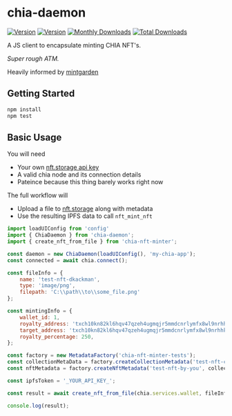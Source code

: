 # chia-daemon

  <a href="https://www.npmjs.com/package/chia-nft-minter"><img src="https://img.shields.io/npm/v/chia-nft-minter.svg?sanitize=true" alt="Version"></a>
  <a href="https://www.npmjs.com/package/chia-nft-minter"><img src="https://img.shields.io/npm/l/chia-nft-minter.svg?sanitize=true" alt="Version"></a>
  <a href="https://www.npmjs.com/package/chia-nft-minter"><img src="https://img.shields.io/npm/dm/chia-nft-minter.svg?sanitize=true" alt="Monthly Downloads"></a>
  <a href="https://www.npmjs.com/package/chia-nft-minter"><img src="https://img.shields.io/npm/dt/chia-nft-minter.svg?sanitize=true" alt="Total Downloads"></a>

A JS client to encapsulate minting CHIA NFT's.

_Super rough ATM._

Heavily informed by [mintgarden](https://github.com/mintgarden-io/mintgarden-studio)

## Getting Started

```bash
npm install
npm test
```

## Basic Usage

You will need

- Your own [nft.storage api key](https://nft.storage/docs/#get-an-api-token)
- A valid chia node and its connection details
- Pateince because this thing barely works right now

The full workflow will

- Upload a file to [nft.storage](https://nft.storage) along with metadata
- Use the resulting IPFS data to call `nft_mint_nft`

```javascript
import loadUIConfig from 'config'
import { ChiaDaemon } from 'chia-daemon';
import { create_nft_from_file } from 'chia-nft-minter';

const daemon = new ChiaDaemon(loadUIConfig(), 'my-chia-app');
const connected = await chia.connect();

const fileInfo = {
    name: 'test-nft-dkackman',
    type: 'image/png',
    filepath: 'C:\\path\\to\\some_file.png'
};

const mintingInfo = {
    wallet_id: 1,
    royalty_address: 'txch10kn82kl6hqv47qzeh4ugmqjr5mmdcnrlymfx8wl9nrhhkyxnzfkspna7l9',
    target_address: 'txch10kn82kl6hqv47qzeh4ugmqjr5mmdcnrlymfx8wl9nrhhkyxnzfkspna7l9',
    royalty_percentage: 250,
};

const factory = new MetadataFactory('chia-nft-minter-tests');
const collectionMetaData = factory.createCollectionMetadata('test-nft-collection-by-you', collectionAttributes);
const nftMetadata = factory.createNftMetadata('test-nft-by-you', collectionMetaData);

const ipfsToken = '_YOUR_API_KEY_';

const result = await create_nft_from_file(chia.services.wallet, fileInfo, mintingInfo, nftMetadata, ipfsToken);

console.log(result);
```
